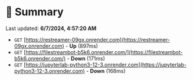 # 📖 Summary
Last updated: **6/7/2024, 4:57:20 AM**

- `GET` [https://restreamer-09gx.onrender.com](https://restreamer-09gx.onrender.com) - **Up** (897ms)
- `GET` [https://filestreambot-b5k6.onrender.com/](https://filestreambot-b5k6.onrender.com/) - **Down** (171ms)
- `GET` [https://jupyterlab-python3-12-3.onrender.com](https://jupyterlab-python3-12-3.onrender.com) - **Down** (168ms)
